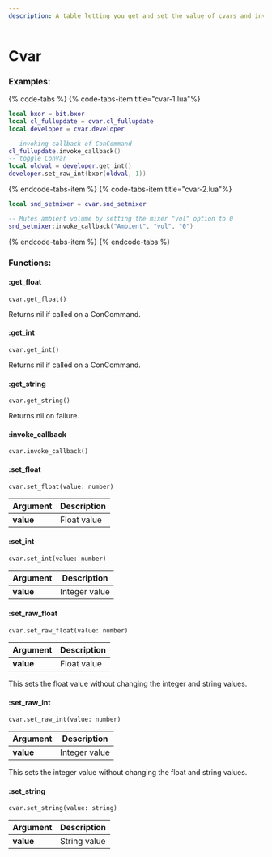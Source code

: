 ```yaml
---
description: A table letting you get and set the value of cvars and invoke their callbacks. Uses Object-oriented format
---
```


# Cvar

### Examples:

{% code-tabs %}
{% code-tabs-item  title="cvar-1.lua"%}
```lua
local bxor = bit.bxor
local cl_fullupdate = cvar.cl_fullupdate
local developer = cvar.developer

-- invoking callback of ConCommand
cl_fullupdate.invoke_callback()
-- toggle ConVar
local oldval = developer.get_int()
developer.set_raw_int(bxor(oldval, 1))
```

{% endcode-tabs-item %}
{% code-tabs-item  title="cvar-2.lua"%}
```lua
local snd_setmixer = cvar.snd_setmixer

-- Mutes ambient volume by setting the mixer "vol" option to 0
snd_setmixer:invoke_callback("Ambient", "vol", "0")
```

{% endcode-tabs-item %}
{% endcode-tabs %}

### Functions:
#### :get_float

`cvar.get_float()`

Returns nil if called on a ConCommand.


#### :get_int

`cvar.get_int()`

Returns nil if called on a ConCommand.


#### :get_string

`cvar.get_string()`

Returns nil on failure.


#### :invoke_callback

`cvar.invoke_callback()`


#### :set_float

`cvar.set_float(value: number)`

Argument | Description
-------- | -----------
  **value** | Float value


#### :set_int

`cvar.set_int(value: number)`

Argument | Description
-------- | -----------
  **value** | Integer value


#### :set_raw_float

`cvar.set_raw_float(value: number)`

Argument | Description
-------- | -----------
  **value** | Float value

This sets the float value without changing the integer and string values.


#### :set_raw_int

`cvar.set_raw_int(value: number)`

Argument | Description
-------- | -----------
  **value** | Integer value

This sets the integer value without changing the float and string values.


#### :set_string

`cvar.set_string(value: string)`

Argument | Description
-------- | -----------
  **value** | String value

